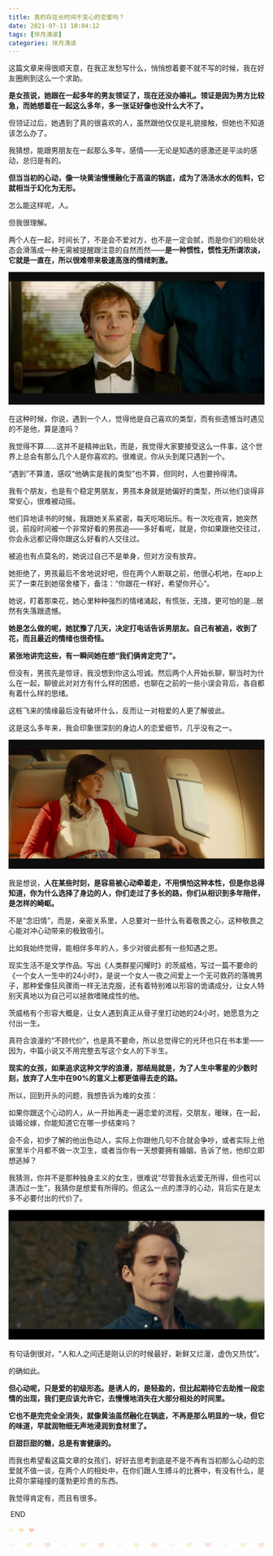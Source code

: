 ```yaml
---
title: 真的存在长时间不变心的恋爱吗？
date: 2021-07-11 10:04:12
tags: [伴月清读]
categories: 伴月清读
---
```


这篇文章来得很顺天意，在我正发愁写什么，悄悄想着要不就不写的时候，我在好友圈刷到这么一个求助。

**是女孩说，她跟在一起多年的男友领证了，现在还没办婚礼。领证是因为男方比较急，而她想着在一起这么多年，多一张证好像也没什么大不了。**

但领证过后，她遇到了真的很喜欢的人，虽然跟他仅仅是礼貌接触，但她也不知道该怎么办了。

我猜想，能跟男朋友在一起那么多年，感情——无论是知遇的感激还是平淡的感动，总归是有的。

**但当当初的心动，像一块黄油慢慢融化于高温的锅底，成为了汤汤水水的佐料，它就相当于幻化为无形。**

怎么能这样呢，人。

但我很理解。

两个人在一起，时间长了，不是会不爱对方，也不是一定会腻，而是你们的相处状态会滑落成一种无需被提醒跟注意的自然而然——**是一种惯性，惯性无所谓浓淡，它就是一直在，所以很难带来极速高涨的情绪刺激。**

![Hexo banner](./emotion/1.png)

在这种时候，你说，遇到一个人，觉得他是自己喜欢的类型，而有些遗憾当时遇见的不是他，算是渣吗？

我觉得不算……这并不是精神出轨，而是，我觉得大家要接受这么一件事，这个世界上总会有那么几个人是你喜欢的。很难说，你从头到尾只遇到一个。

“遇到”不算渣，感叹“他确实是我的类型”也不算，但同时，人也要拎得清。

我有个朋友，也是有个稳定男朋友，男孩本身就是她偏好的类型，所以他们谈得非常安心，很难被动摇。

他们异地读书的时候，我跟她关系紧密，每天吃喝玩乐。有一次吃夜宵，她突然说，前段时间被一个非常好看的男孩追——多好看呢，就是，你如果跟他交往过，你会永远都记得你跟这么好看的人交往过。

被追也有点莫名的，她说过自己不是单身，但对方没有放弃。

她拒绝了，男孩最后不舍地说好吧，但在两个人断联之前，他很心机地，在app上买了一束花到她宿舍楼下，备注：“你跟花一样好，希望你开心”。

她说，盯着那束花，她心里种种强烈的情绪涌起，有慌张，无措，更可怕的是…居然有失落跟遗憾。

**她是怎么做的呢，她犹豫了几天，决定打电话告诉男朋友。自己有被追，收到了花，而且最近的情绪也很奇怪。**

**紧张地讲完这些，有一瞬间她在想“我们俩肯定完了”。**

但没有，男孩先是惊讶，我没想到你这么坦诚。然后两个人开始长聊，聊当时为什么在一起，聊彼此对对方有什么样的困惑，也聊在之前的一些小误会背后，各自都有着什么样的思绪。

这桩飞来的情缘最后没有破坏什么，反而让一对相爱的人更了解彼此。

这是这么多年来，我会印象很深刻的身边人的恋爱细节，几乎没有之一。

![Hexo banner](./emotion/2.png)

我是想说，**人在某些时刻，是容易被心动牵着走，不用惧怕这种本性，但是你总得知道，你为什么选择了身边的人，你们走过了多长的路，你们从相识到多年陪伴，是怎样的崎岖。**

不是“念旧情”，而是，亲密关系里，人总要对一些什么有着敬畏之心，这种敬畏之心能对冲心动带来的极致吸引。

比如我始终觉得，能相伴多年的人，多少对彼此都有一些知遇之恩。

现实生活不是文学作品。写出《人类群星闪耀时》的茨威格，写过一篇不要命的《一个女人一生中的24小时》，是说一个女人一夜之间爱上一个无可救药的落魄男子，那种爱像狂风骤雨一样无法克服，还有着特别难以形容的诡谲成分，让女人特别天真地以为自己可以拯救嗜赌成性的他。

茨威格有个形容大概是，让女人遇到真正从骨子里打动她的24小时，她愿意为之付出一生。

真符合浪漫的“不顾代价”，也是真不要命，所以总觉得它的光环也只在书本里——因为，中篇小说又不用完整去写这个女人的下半生。

**现实的女孩，如果追求这种文学的浪漫，那结局就是，为了人生中零星的少数时刻，放弃了人生中在90%的意义上都更值得去走的路。**

所以，回到开头的问题，我想告诉为难的女孩：

如果你跟这个心动的人，从一开始再走一遍恋爱的流程，交朋友，暧昧，在一起，谈婚论嫁，你能知道它在哪一步结束吗？

会不会，初步了解的他出色动人，实际上你跟他几句不合就会争吵，或者实际上他家里半个月都不做一次卫生，或者当你有一天想要拥有婚姻，告诉了他，他却立即想逃掉？

我猜测，你并不是那种独身主义的女生，很难说“尽管我永远爱无所得，但也可以潇洒过一生”，我猜你是想爱有所得的。但这么一点的漂浮的心动，背后实在是太多不必要付出的代价了。

![Hexo banner](./emotion/3.png)

有句话倒很对，“人和人之间还是刚认识的时候最好，新鲜又烂漫，虚伪又热忱”。

的确如此。

**但心动呢，只是爱的初级形态。是诱人的，是轻盈的，但比起期待它去助推一段恋情的出现，我们更应该允许它，去慢慢地消失在大部分相处的时间里。**

**它也不是完完全全消失，就像黄油虽然融化在锅底，不再是那么明显的一块，但它的味道，早就润物细无声地浸润到食材里了。**

**巨甜巨甜的糖，总是有害健康的。**

而我也希望看这篇文章的女孩们，好好去思考到底是不是不再有当初那么心动的恋爱就不值一谈，在两个人的相处中，在你们跟人生搏斗的比赛中，有没有什么，是比荷尔蒙碰撞的蓬勃更珍贵的东西。

我觉得肯定有，而且有很多。

​													    END

![Hexo banner](./emotion/shading1.png)


![Hexo banner](./emotion/shading2.png)